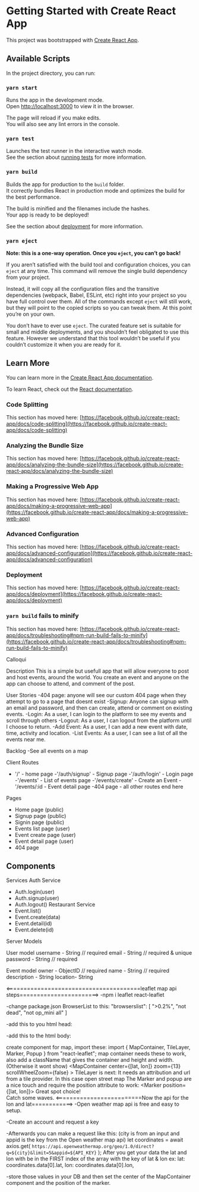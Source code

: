 # Getting Started with Create React App

This project was bootstrapped with [Create React App](https://github.com/facebook/create-react-app).

## Available Scripts

In the project directory, you can run:

### `yarn start`

Runs the app in the development mode.\
Open [http://localhost:3000](http://localhost:3000) to view it in the browser.

The page will reload if you make edits.\
You will also see any lint errors in the console.

### `yarn test`

Launches the test runner in the interactive watch mode.\
See the section about [running tests](https://facebook.github.io/create-react-app/docs/running-tests) for more information.

### `yarn build`

Builds the app for production to the `build` folder.\
It correctly bundles React in production mode and optimizes the build for the best performance.

The build is minified and the filenames include the hashes.\
Your app is ready to be deployed!

See the section about [deployment](https://facebook.github.io/create-react-app/docs/deployment) for more information.

### `yarn eject`

**Note: this is a one-way operation. Once you `eject`, you can’t go back!**

If you aren’t satisfied with the build tool and configuration choices, you can `eject` at any time. This command will remove the single build dependency from your project.

Instead, it will copy all the configuration files and the transitive dependencies (webpack, Babel, ESLint, etc) right into your project so you have full control over them. All of the commands except `eject` will still work, but they will point to the copied scripts so you can tweak them. At this point you’re on your own.

You don’t have to ever use `eject`. The curated feature set is suitable for small and middle deployments, and you shouldn’t feel obligated to use this feature. However we understand that this tool wouldn’t be useful if you couldn’t customize it when you are ready for it.

## Learn More

You can learn more in the [Create React App documentation](https://facebook.github.io/create-react-app/docs/getting-started).

To learn React, check out the [React documentation](https://reactjs.org/).

### Code Splitting

This section has moved here: [https://facebook.github.io/create-react-app/docs/code-splitting](https://facebook.github.io/create-react-app/docs/code-splitting)

### Analyzing the Bundle Size

This section has moved here: [https://facebook.github.io/create-react-app/docs/analyzing-the-bundle-size](https://facebook.github.io/create-react-app/docs/analyzing-the-bundle-size)

### Making a Progressive Web App

This section has moved here: [https://facebook.github.io/create-react-app/docs/making-a-progressive-web-app](https://facebook.github.io/create-react-app/docs/making-a-progressive-web-app)

### Advanced Configuration

This section has moved here: [https://facebook.github.io/create-react-app/docs/advanced-configuration](https://facebook.github.io/create-react-app/docs/advanced-configuration)

### Deployment

This section has moved here: [https://facebook.github.io/create-react-app/docs/deployment](https://facebook.github.io/create-react-app/docs/deployment)

### `yarn build` fails to minify

This section has moved here: [https://facebook.github.io/create-react-app/docs/troubleshooting#npm-run-build-fails-to-minify](https://facebook.github.io/create-react-app/docs/troubleshooting#npm-run-build-fails-to-minify)

Calloqui

Description
This is a simple but usefull app that will allow everyone to post and host events, around the world. You create an event and anyone on the app can choose to attend, and comment of the post.

User Stories
-404 page: anyone will see our custom 404 page when they attempt to go to a page that doesnt exist
-Signup: Anyone can signup with an email and password, and then can create, attend or comment on existing events.
-Login: As a user, I can login to the platform to see my events and scroll through others
-Logout: As a user, I can logout from the platform until I choose to return.
-Add Event: As a user, I can add a new event with date, time, activity and location.
-List Events: As a user, I can see a list of all the events near me.

Backlog
-See all events on a map

Client
Routes

- '/' - home page
  -'/auth/signup' - Signup page
  -'/auth/login' - Login page
  -'/events' - List of events page
  -'/events/create' - Create an Event
  -'/events/:id - Event detail page
  -404 page - all other routes end here

Pages

- Home page (public)
- Signup page (public)
- Signin page (public)
- Events list page (user)
- Event create page (user)
- Event detail page (user)
- 404 page

## Components

Services
Auth Service

- Auth.login(user)
- Auth.signup(user)
- Auth.logout()
  Restaurant Service
- Event.list()
- Event.create(data)
- Event.detail(id)
- Event.delete(id)

Server
Models

User model
username - String // required
email - String // required & unique
password - String // required

Event model
owner - ObjectID<User> // required
name - String // required
description - String
location- String

<=======================================leaflet map api steps=======================>
-npm i leaflet react-leaflet

-change package.json BrowserList to this:
"browserslist": [
">0.2%",
"not dead",
"not op_mini all"
]

-add this to you html head:

   <link
      rel="stylesheet"
      href="https://unpkg.com/leaflet@1.8.0/dist/leaflet.css"
      integrity="sha512-hoalWLoI8r4UszCkZ5kL8vayOGVae1oxXe/2A4AO6J9+580uKHDO3JdHb7NzwwzK5xr/Fs0W40kiNHxM9vyTtQ=="
      crossorigin=""
    />

-add this to the html body:

 <!-- Make sure you put this AFTER Leaflet's CSS -->
 <script src="https://unpkg.com/leaflet@1.8.0/dist/leaflet.js"
   integrity="sha512-BB3hKbKWOc9Ez/TAwyWxNXeoV9c1v6FIeYiBieIWkpLjauysF18NzgR1MBNBXf8/KABdlkX68nAhlwcDFLGPCQ=="
   crossorigin=""></script>

create component for map, import these:
import { MapContainer, TileLayer, Marker, Popup } from "react-leaflet";
map container needs these to work, also add a className that gives the container and height and width. (Otherwise it wont show)
<MapContainer
center={[lat, lon]}
zoom={13}
scrollWheelZoom={false} >
TileLayer is next: It needs an attribution and url from a tile provider. In this case open street map
<TileLayer
        attribution='&copy; <a href="https://www.openstreetmap.org/copyright">OpenStreetMap</a> contributors'
        url="https://{s}.tile.openstreetmap.org/{z}/{x}/{y}.png"
      />
The Marker and popup are a nice touch and require the position attribute to work:
<Marker position={[lat, lon]}>
<Popup>
Great spot choice! <br /> Catch some waves.
</Popup>
</Marker>
<=========================Now the api for the lon and lat============>
-Open weather map api is free and easy to setup.

-Create an account and request a key

-Afterwards you can make a request like this: (city is from an input and appid is the key from the Open weather map api)
let coordinates = await axios.get(
`https://api.openweathermap.org/geo/1.0/direct?q=${city}&limit=5&appid=${API_KEY}`
);
After you get your data the lat and lon with be in the FIRST index of the array with the key of lat & lon
ex: lat: coordinates.data[0].lat,
lon: coordinates.data[0].lon,

-store those values in your DB and then set the center of the MapContainer component and the position of the marker.
